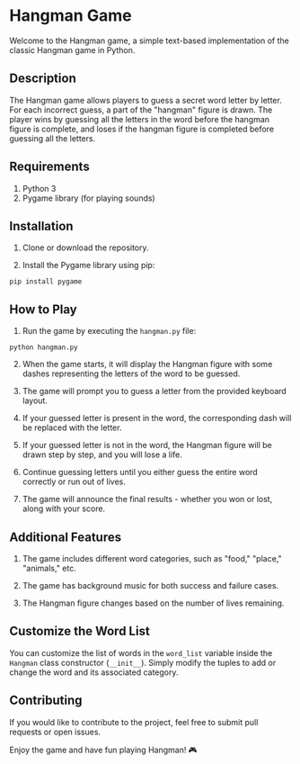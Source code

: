 # Hangman Game

Welcome to the Hangman game, a simple text-based implementation of the classic Hangman game in Python.

## Description

The Hangman game allows players to guess a secret word letter by letter. For each incorrect guess, a part of the "hangman" figure is drawn. The player wins by guessing all the letters in the word before the hangman figure is complete, and loses if the hangman figure is completed before guessing all the letters.

## Requirements

1. Python 3
2. Pygame library (for playing sounds)

## Installation

1. Clone or download the repository.

2. Install the Pygame library using pip:

```
pip install pygame
```

## How to Play

1. Run the game by executing the `hangman.py` file:

```
python hangman.py
```

2. When the game starts, it will display the Hangman figure with some dashes representing the letters of the word to be guessed.

3. The game will prompt you to guess a letter from the provided keyboard layout.

4. If your guessed letter is present in the word, the corresponding dash will be replaced with the letter.

5. If your guessed letter is not in the word, the Hangman figure will be drawn step by step, and you will lose a life.

6. Continue guessing letters until you either guess the entire word correctly or run out of lives.

7. The game will announce the final results - whether you won or lost, along with your score.

## Additional Features

1. The game includes different word categories, such as "food," "place," "animals," etc.

2. The game has background music for both success and failure cases.

3. The Hangman figure changes based on the number of lives remaining.

## Customize the Word List

You can customize the list of words in the `word_list` variable inside the `Hangman` class constructor (`__init__`). Simply modify the tuples to add or change the word and its associated category.

## Contributing

If you would like to contribute to the project, feel free to submit pull requests or open issues.


Enjoy the game and have fun playing Hangman! 🎮
